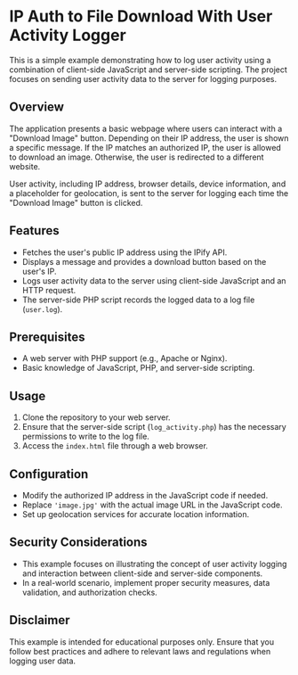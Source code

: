 
# ﻿IP Auth to File Download With User Activity Logger

This is a simple example demonstrating how to log user activity using a combination of client-side JavaScript and server-side scripting. The project focuses on sending user activity data to the server for logging purposes.

## Overview

The application presents a basic webpage where users can interact with a "Download Image" button. Depending on their IP address, the user is shown a specific message. If the IP matches an authorized IP, the user is allowed to download an image. Otherwise, the user is redirected to a different website.

User activity, including IP address, browser details, device information, and a placeholder for geolocation, is sent to the server for logging each time the "Download Image" button is clicked.

## Features

- Fetches the user's public IP address using the IPify API.
- Displays a message and provides a download button based on the user's IP.
- Logs user activity data to the server using client-side JavaScript and an HTTP request.
- The server-side PHP script records the logged data to a log file (`user.log`).

## Prerequisites

- A web server with PHP support (e.g., Apache or Nginx).
- Basic knowledge of JavaScript, PHP, and server-side scripting.

## Usage

1. Clone the repository to your web server.
2. Ensure that the server-side script (`log_activity.php`) has the necessary permissions to write to the log file.
3. Access the `index.html` file through a web browser.

## Configuration

- Modify the authorized IP address in the JavaScript code if needed.
- Replace `'image.jpg'` with the actual image URL in the JavaScript code.
- Set up geolocation services for accurate location information.

## Security Considerations

- This example focuses on illustrating the concept of user activity logging and interaction between client-side and server-side components.
- In a real-world scenario, implement proper security measures, data validation, and authorization checks.

## Disclaimer

This example is intended for educational purposes only. Ensure that you follow best practices and adhere to relevant laws and regulations when logging user data.

